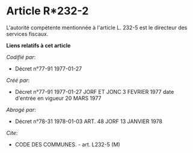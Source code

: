 # Article R*232-2

L'autorité compétente mentionnée à l'article L. 232-5 est le directeur des services fiscaux.

**Liens relatifs à cet article**

_Codifié par_:

  - Décret n°77-91 1977-01-27

_Créé par_:

  - Décret n°77-91 1977-01-27 JORF ET JONC 3 FEVRIER 1977 date d'entrée en vigueur 20 MARS 1977

_Abrogé par_:

  - Décret n°78-31 1978-01-03 ART. 48 JORF 13 JANVIER 1978

_Cite_:

  - CODE DES COMMUNES. - art. L232-5 (M)
